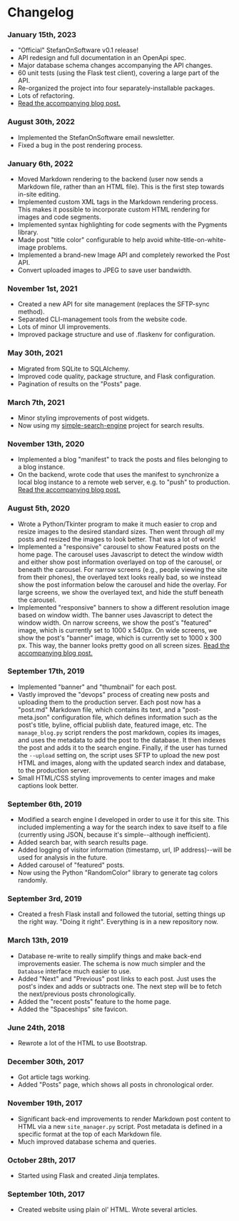 # Changelog

### January 15th, 2023
- "Official" StefanOnSoftware v0.1 release!
- API redesign and full documentation in an OpenApi spec.
- Major database schema changes accompanying the API changes.
- 60 unit tests (using the Flask test client), covering a large part of the API.
- Re-organized the project into four separately-installable packages.
- Lots of refactoring.
- [Read the accompanying blog post.](https://www.stefanonsoftware.com/post/stefan-on-software-v01)

### August 30th, 2022
- Implemented the StefanOnSoftware email newsletter.
- Fixed a bug in the post rendering process.

### January 6th, 2022
- Moved Markdown rendering to the backend (user now sends a Markdown file, rather than an HTML file). This is the first step towards in-site editing.
- Implemented custom XML tags in the Markdown rendering process. This makes it possible to incorporate custom HTML rendering for images and code segments.
- Implemented syntax highlighting for code segments with the Pygments library.
- Made post "title color" configurable to help avoid white-title-on-white-image problems.
- Implemented a brand-new Image API and completely reworked the Post API.
- Convert uploaded images to JPEG to save user bandwidth.

### November 1st, 2021
- Created a new API for site management (replaces the SFTP-sync method).
- Separated CLI-management tools from the website code.
- Lots of minor UI improvements.
- Improved package structure and use of .flaskenv for configuration.

### May 30th, 2021
- Migrated from SQLite to SQLAlchemy.
- Improved code quality, package structure, and Flask configuration.
- Pagination of results on the "Posts" page.

### March 7th, 2021
- Minor styling improvements of post widgets.
- Now using my [simple-search-engine](https://github.com/Stefan4472/simple-search-engine">simple-search-engine) project for search results.

### November 13th, 2020
- Implemented a blog "manifest" to track the posts and files belonging to a blog instance.
- On the backend, wrote code that uses the manifest to synchronize a local blog instance to a remote web server, e.g. to "push" to production. [Read the accompanying blog post.](https://www.stefanonsoftware.com/post/remote-synchronization-of-a-blog-instance)

### August 5th, 2020
- Wrote a Python/Tkinter program to make it much easier to crop and resize images to the desired standard sizes. Then went through <i>all</i> my posts and resized the images to look better. That was a lot of work!
- Implemented a "responsive" carousel to show Featured posts on the home page. The carousel uses Javascript to detect the window width and either show post information overlayed on top of the carousel, or beneath the carousel. For narrow screens (e.g., people viewing the site from their phones), the overlayed text looks really bad, so we instead show the post information below the carousel and hide the overlay. For large screens, we show the overlayed text, and hide the stuff beneath the carousel.
- Implemented "responsive" banners to show a different resolution image based on window width. The banner uses Javascript to detect the window width. On narrow screens, we show the post's "featured" image, which is currently set to 1000 x 540px. On wide screens, we show the post's "banner" image, which is currently set to 1000 x 300 px. This way, the banner looks pretty good on all screen sizes. [Read the accompanying blog post.](https://www.stefanonsoftware.com/post/javascript-for-responsive-web-design)

### September 17th, 2019
- Implemented "banner" and "thumbnail" for each post.
- Vastly improved the "devops" process of creating new posts and uploading them to the production server. Each post now has a "post.md" Markdown file, which contains its text, and a "post-meta.json" configuration file, which defines information such as the post's title, byline, official publish date, featured image, etc. The `manage_blog.py` script renders the post markdown, copies its images, and uses the metadata to add the post to the database. It then indexes the post and adds it to the search engine. Finally, if the user has turned the `--upload` setting on, the script uses SFTP to upload the new post HTML and images, along with the updated search index and database, to the production server.
- Small HTML/CSS styling improvements to center images and make captions look better.

### September 6th, 2019
- Modified a search engine I developed in order to use it for this site. This included implementing a way for the search index to save itself to a file (currently using JSON, because it's simple--although inefficient).
- Added search bar, with search results page.
- Added logging of visitor information (timestamp, url, IP address)--will be used for analysis in the future.
- Added carousel of "featured" posts.
- Now using the Python "RandomColor" library to generate tag colors randomly.

### September 3rd, 2019
- Created a fresh Flask install and followed the tutorial, setting things up the right way. "Doing it right". Everything is in a new repository now.

### March 13th, 2019
- Database re-write to really simplify things and make back-end improvements easier. The schema is now much simpler and the `Database` interface much easier to use.
- Added "Next" and "Previous" post links to each post. Just uses the post's index and adds or subtracts one. The next step will be to fetch the next/previous posts chronologically.
- Added the "recent posts" feature to the home page.
- Added the "Spaceships" site favicon.

### June 24th, 2018
- Rewrote a lot of the HTML to use Bootstrap.

### December 30th, 2017
- Got article tags working.
- Added "Posts" page, which shows all posts in chronological order.

### November 19th, 2017
- Significant back-end improvements to render Markdown post content to HTML via a new `site_manager.py` script. Post metadata is defined in a specific format at the top of each Markdown file.
- Much improved database schema and queries.

### October 28th, 2017
- Started using Flask and created Jinja templates.

### September 10th, 2017
- Created website using plain ol' HTML. Wrote several articles.
